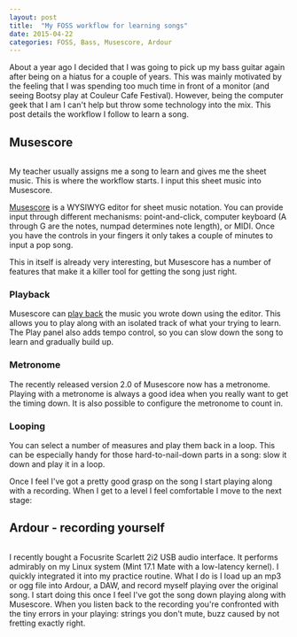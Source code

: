 ```yaml
--- 
layout: post 
title:  "My FOSS workflow for learning songs" 
date: 2015-04-22 
categories: FOSS, Bass, Musescore, Ardour
---
```


About a year ago I decided that I was going to pick up my bass guitar
again after being on a hiatus for a couple of years.  This was mainly
motivated by the feeling that I was spending too much time in front of
a monitor (and seeing Bootsy play at Couleur Cafe Festival).  However,
being the computer geek that I am I can't help but throw some technology
into the mix. This post details the workflow I follow to learn a song.


Musescore
--------- 
<div align="center">
<img src="{{'/assets/img/2015-04-22-FOSS-bass-workflow/musescore-logo.png' | prepend:site.baseurl }}" alt="" align="center" > 
</div> 

My teacher usually assigns me a song to learn and gives me the sheet
music. This is where the workflow starts. I input this sheet music into
Musescore.


[Musescore](https://musescore.org/) is a WYSIWYG editor for sheet music
notation. You can provide input through different mechanisms:
point-and-click, computer keyboard (A through G are the notes, numpad
determines note length), or MIDI. Once you have the controls in your
fingers it only takes a couple of minutes to input a pop song.

This in itself is already very interesting, but Musescore has a number of
features that make it a killer tool for getting the song just right.

### Playback

Musescore can [play back](https://musescore.org/en/node/35971) the music
you wrote down using the editor. This allows you to play along with an
isolated track of what your trying to learn. The Play panel also adds
tempo control, so you can slow down the song to learn and gradually build
up.

### Metronome
The recently released version 2.0 of Musescore now has a metronome.
Playing with a metronome is always a good idea when you really want to get
the timing down. It is also possible to configure the metronome to count
in.

### Looping
You can select a number of measures and play them back in a loop. This can
be especially handy for those hard-to-nail-down parts in a song: slow it
down and play it in a loop.


Once I feel I've got a pretty good grasp on the song I start playing along
with a recording. When I get to a level I feel comfortable I move to the
next stage:


Ardour - recording yourself 
--------------------------- 
<div align="center"> 
<img src="{{'/assets/img/2015-04-22-FOSS-bass-workflow/ardour_made.png' | prepend: site.baseurl }}" alt="" align="center" > </div>

I recently bought a Focusrite Scarlett 2i2 USB audio interface. It
performs admirably on my Linux system (Mint 17.1 Mate with a low-latency
kernel). I quickly integrated it into my practice routine. What I do is
I load up an mp3 or ogg file into Ardour, a DAW, and record myself playing
over the original song. I start doing this once I feel I've got the song
down playing along with Musescore. When you listen back to the recording
you're confronted with the tiny errors in your playing: strings you don't
mute, buzz caused by not fretting exactly right.  
